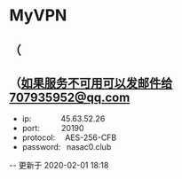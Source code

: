 # MyVPN
## （
## （如果服务不可用可以发邮件给707935952@qq.com  

* ip:        &ensp;&ensp;&ensp;&ensp;&ensp;&ensp;&ensp;45.63.52.26 
* port:      &ensp;&ensp;&ensp;&ensp;&ensp;20190  
* protocol:  &ensp;&ensp;AES-256-CFB  
* password:  &ensp;nasac0.club  

-- 更新于 2020-02-01 18:18


